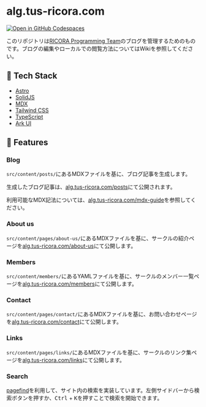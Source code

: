 # alg.tus-ricora.com

[![Open in GitHub Codespaces](https://github.com/codespaces/badge.svg)](https://github.com/codespaces/new?hide_repo_select=true&ref=main&repo=734781265&skip_quickstart=true&geo=SoutheastAsia)


<!-- TODO: CONTRIBUTING.mdへの誘導を追加する -->

このリポジトリは[RICORA Programming Team](https://alg.tus-ricora.com/)のブログを管理するためのものです。ブログの編集やローカルでの閲覧方法についてはWikiを参照してください。

## 🤖 Tech Stack

- [Astro](https://astro.build/)
- [SolidJS](https://solidjs.com/)
- [MDX](https://mdxjs.com/)
- [Tailwind CSS](https://tailwindcss.com/)
- [TypeScript](https://www.typescriptlang.org/)
- [Ark UI](https://ark-ui.com/)

## 🎉 Features

### Blog

`src/content/posts/`にあるMDXファイルを基に、ブログ記事を生成します。

生成したブログ記事は、[alg.tus-ricora.com/posts](https://alg.tus-ricora.com/posts)にて公開されます。

利用可能なMDX記法については、[alg.tus-ricora.com/mdx-guide](https://alg.tus-ricora.com/mdx-guide)を参照してください。

### About us

`src/content/pages/about-us/`にあるMDXファイルを基に、サークルの紹介ページを[alg.tus-ricora.com/about-us](https://alg.tus-ricora.com/about-us)にて公開します。

### Members

`src/content/members/`にあるYAMLファイルを基に、サークルのメンバー一覧ページを[alg.tus-ricora.com/members](https://alg.tus-ricora.com/members)にて公開します。

### Contact

`src/content/pages/contact/`にあるMDXファイルを基に、お問い合わせページを[alg.tus-ricora.com/contact](https://alg.tus-ricora.com/contact)にて公開します。

### Links

`src/content/pages/links/`にあるMDXファイルを基に、サークルのリンク集ページを[alg.tus-ricora.com/links](https://alg.tus-ricora.com/links)にて公開します。

### Search

[pagefind](https://pagefind.app/)を利用して、サイト内の検索を実装しています。左側サイドバーから検索ボタンを押すか、<kbd>Ctrl</kbd> + <kbd>K</kbd>を押すことで検索を開始できます。
